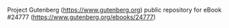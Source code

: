 Project Gutenberg (https://www.gutenberg.org) public repository for eBook #24777 (https://www.gutenberg.org/ebooks/24777)
